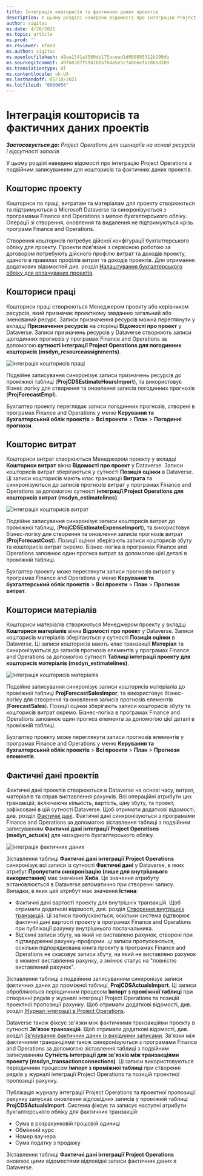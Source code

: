 ```yaml
---
title: Інтеграція кошторисів та фактичних даних проектів
description: У цьому розділі наведено відомості про інтеграцію Project Operations з подвійним записуванням для кошторисів та фактичних даних проектів.
author: sigitac
ms.date: 4/26/2021
ms.topic: article
ms.prod: ''
ms.reviewer: kfend
ms.author: sigitac
ms.openlocfilehash: d8aa1541a3560db175acead1d000895312b299db
ms.sourcegitcommit: 40f68387f594180af64a5e5c748b6efa188bd300
ms.translationtype: HT
ms.contentlocale: uk-UA
ms.lasthandoff: 05/10/2021
ms.locfileid: "6000056"
---
```

# <a name="project-estimates-and-actuals-integration"></a>Інтеграція кошторисів та фактичних даних проектів

_**Застосовується до:** Project Operations для сценаріїв на основі ресурсів і відсутності запасів_

У цьому розділі наведено відомості про інтеграцію Project Operations з подвійним записуванням для кошторисів та фактичних даних проектів.

## <a name="project-estimates"></a>Кошторис проекту

Кошториси по праці, витратам та матеріалам для проекту створюються та підтримуються в Microsoft Dataverse та синхронізуються з програмами Finance and Operations з метою бухгалтерського обліку. Операції зі створення, оновлення та видалення не підтримуються крізь програми Finance and Operations.

Створення кошторисів потребує дійсної конфігурації бухгалтерського обліку для проекту. Проекти пов'язані з сервісною роботою за договором потребують дійсного профілю витрат та доходів проекту, зданого в правилах профілів витрат та доходів проектів. Для отримання додаткових відомостей див. розділ [Налаштування бухгалтерського обліку для оплачуваних проектів](../project-accounting/configure-accounting-billable-projects.md#configure-project-cost-and-revenue-profile-rules).

## <a name="labor-estimates"></a>Кошториси праці

Кошториси праці створюються Менеджером проекту або керівником ресурсів, який призначає проектному завданню загальний або іменований ресурс. Записи призначення ресурсів можна переглянути у вкладці **Призначення ресурсів** на сторінці **Відомості про проект** у Dataverse. Записи призначень ресурсів у Dataverse створюють записи щогодинних прогнозів у програмах Finance and Operations за допомогою **сутності інтеграції Project Operations для погодинних кошторисів (msdyn\_resourceassignments)**.

   ![Інтеграція кошторисів праці](./Media/DW4LaborEstimates.png)

Подвійне записування синхронізує записи призначень ресурсів до проміжної таблиці (**ProjCDSEstimateHoursImport**), та використовує бізнес логіку для створення та оновлення записів погодинних прогнозів (**ProjForecastEmpl**).

Бухгалтер проекту переглядає записи погодинних прогнозів, створені в програмах Finance and Operations у меню **Керування та бухгалтерський облік проектів** > **Всі проекти** > **План** > **Погодинні прогнози**.

## <a name="expense-estimates"></a>Кошторис витрат

Кошториси витрат створюються Менеджером проекту у вкладці **Кошториси витрат** вікна **Відомості про проект** у Dataverse. Записи кошторисів витрат зберігаються у сутності **Позиція оцінки** в Dataverse. Ці записи кошторисів мають клас транзакції **Витрата** та синхронізуються до записів прогнозів витрат у програмах Finance and Operations за допомогою сутності **інтеграції Project Operations для кошторисів витрат (msdyn\_estimatelines)**.

   ![Інтеграція кошторисів витрат](./Media/DW4ExpenseEstimates.png)

Подвійне записування синхронізує записи кошторисів витрат до проміжної таблиці, (**ProjCDSEstimateExpenseImport**), та використовує бізнес-логіку для створення та оновлення записів прогнозів витрат (**ProjForecastCost**). Позиції оцінки зберігають записи кошторисів збуту та кошторисів витрат окремо. Бізнес-логіка в програмах Finance and Operations заповнює один прогноз витрат за допомогою цієї деталі в проміжній таблиці.

Бухгалтер проекту може переглянути записи прогнозів витрат у програмах Finance and Operations у меню **Керування та бухгалтерський облік проектів** > **Всі проекти** > **План** > **Прогнози витрат**.

## <a name="material-estimates"></a>Кошториси матеріалів

Кошториси матеріалів створюються Менеджером проекту у вкладці **Кошториси матеріалів** вікна **Відомості про проект** у Dataverse. Записи кошторисів матеріалів зберігаються у сутності **Позиція оцінки** в Dataverse. Ці записи кошторисів мають клас транзакції **Матеріал** та синхронізуються до записів прогнозів елементів у програмах Finance and Operations за допомогою сутності **Таблиці інтеграції проекту для кошторисів матеріалів (msdyn\_estimatelines)**.

   ![Інтеграція кошторисів матеріалів](./Media/DW4MaterialEstimates.png)

Подвійне записування синхронізує записи кошторисів матеріалів до проміжної таблиці **ProjForecastSalesImpor**, та використовує бізнес-логіку для створення та оновлення записів прогнозів елементів (**ForecastSales**). Позиції оцінки зберігають записи кошторисів збуту та кошторисів витрат окремо. Бізнес-логіка в програмах Finance and Operations заповнює один прогноз елемента за допомогою цієї деталі в проміжній таблиці.

Бухгалтер проекту може переглянути записи прогнозів елементів у програмах Finance and Operations у меню **Керування та бухгалтерський облік проектів** > **Всі проекти** > **План** > **Прогнози елементів**.

## <a name="project-actuals"></a>Фактичні дані проектів

Фактичні дані проектів створюються в Dataverse на основі часу, витрат, матеріалів та справ виставлення рахунків. Всі операційні атрибути цих транзакцій, включаючи кількість, вартість, ціну збуту, та проект, зафіксовані в цій сутності Dataverse. Щоб отримати додаткові відомості, див. розділ [Фактичні дані](../actuals/actuals-overview.md). Фактичні дані синхронізуються з програмами Finance and Operations за допомогою зіставлення таблиці з подвійним записуванням **Фактичні дані інтеграції Project Operations (msdyn\_actuals)** для низхідного бухгалтерського обліку.

   ![Інтеграція фактичних даних](./Media/DW4Actuals.png)

Зіставлення таблиці **Фактичні дані інтеграції Project Operations** синхронізує всі записи із сутності **Фактичні дані** у Dataverse, в яких атрибут **Пропустити синхронізацію (лише для внутрішнього використання)** має значення **Хиба**. Це значення атрибуту встановлюється в Dataverse автоматично при створенні запису. Випадки, в яких цей атрибут має значення **Істина**:

  - Фактичні дані вартості проекту для внутрішніх транзакцій. Щоб отримати додаткові відомості, див. розділ [Створення внутрішніх транзакцій](../project-accounting/create-intercompany-transactions.md). Ці записи пропускаються, оскільки система відтворює фактичні дані вартості проекту в програмах Finance and Operations при публікації рахунку внутрішнього постачальника.
  - Від'ємні записи збуту, на який не виставлено рахунок, створені при підтвердженні рахунку-проформи. ці записи пропускаються, оскільки підпорядкована книга проекту в програмах Finance and Operations не скасовує записи збуту, на який не виставлено рахунок в момент виставлення рахунку, а змінює статус на "повністю виставлений рахунок".

Зіставлення таблиці з подвійним записуванням синхронізує записи фактичних даних до проміжної таблиці, **ProjCDSActualsImport**. Ці записи обробляються періодичним процесом **Імпорт з проміжної таблиці** при створенні рядків у журналі інтеграції Project Operations та позицій проектної пропозиції рахунку. Щоб отримати додаткові відомості, див. розділ [Журнал інтеграції в Project Operations](../project-accounting/project-operations-integration-journal.md).

Dataverse також фіксує зв'язки між фактичними транзакціями проекту в сутності **Зв’язок транзакцій**. Щоб отримати додаткові відомості, див. розділ [Зв’язування фактичних даних із вихідними записами](../actuals/linkingactuals.md). Зв'язки між фактичними транзакціями також синхронізуються з програмами Finance and Operations за допомогою зіставлення таблиці з подвійним записуванням **Сутність інтеграції для зв'язків між транзакціями проекту (msdyn\_transactionconnections)**. Ці записи використовуються періодичним процесом **Імпорт з проміжної таблиці** при створенні рядків у журналі інтеграції Project Operations та позицій проектної пропозиції рахунку.

Публікація журналу інтеграції Project Operations та проектної пропозиції рахунку запускає оновлення відповідних записів у проміжній таблиці **ProjCDSActualsImport**. Система фіксує та записує наступні атрибути бухгалтерського обліку для фактичних транзакцій:

- Сума в розрахунковій грошовій одиниці
- Обмінний курс
- Номер ваучера
- Сума податку з продажу

Зіставлення таблиці **Фактичні дані інтеграції Project Operations** оновлює цими відомостями відповідні записи фактичних даних в Dataverse.

